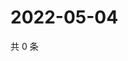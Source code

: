 # 2022-05-04

共 0 条

<!-- BEGIN WEIBO -->
<!-- 最后更新时间 Wed May 04 2022 03:00:33 GMT+0800 (China Standard Time) -->

<!-- END WEIBO -->
